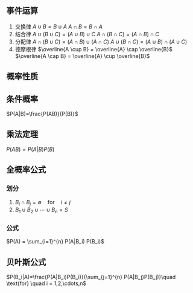 ## 事件运算
1. 交换律 
	$A \cup B = B \cup A$
	$A \cap B = B \cap A$
1. 结合律
	$A \cup (B \cup C) = (A \cup B) \cup C$
	$A \cap (B \cap C) = (A \cap B) \cap C$
1. 分配律
	$A \cap (B \cup C) = (A \cap B) \cup (A \cap C)$
	$A \cup (B \cap C) = (A \cup B) \cap (A \cup C)$
1. 德摩根律
	$\overline{A \cup B} = \overline{A} \cap \overline{B}$
	$\overline{A \cap B} = \overline{A} \cup \overline{B}$


## 概率性质


## 条件概率
$P(A|B)=\frac{P(AB)}{P(B)}$

## 乘法定理
$P(AB)=P(A|B)P(B)$

## 全概率公式
### 划分
1. $B_i \cap B_j = \emptyset \quad \text{for} \quad i \neq j$
2. $B_1 \cup B_2 \cup \cdots \cup B_n = S$
### 公式

$P(A) = \sum_{i=1}^{n} P(A|B_i) P(B_i)$

## 贝叶斯公式

$P(B_i|A)=\frac{P(A|B_i)P(B_i)}{\sum_{j=1}^{n} P(A|B_j)P(B_j)}\quad \text{for} \quad i = 1,2,\cdots,n$
